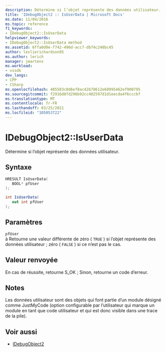 ```yaml
---
description: Détermine si l’objet représente des données utilisateur.
title: 'IDebugObject2 :: IsUserData | Microsoft Docs'
ms.date: 11/04/2016
ms.topic: reference
f1_keywords:
- IDebugObject2::IsUserData
helpviewer_keywords:
- IDebugObject2::IsUserData method
ms.assetid: 6ffa0d0e-f742-496d-acc7-db74c248bc45
author: leslierichardson95
ms.author: lerich
manager: jmartens
ms.workload:
- vssdk
dev_langs:
- CPP
- CSharp
ms.openlocfilehash: 485583c0d6ef8ac42b78612e68995462ef900795
ms.sourcegitcommit: f2916d8fd296b92cc402597d1d1eecda4f6cccbf
ms.translationtype: MT
ms.contentlocale: fr-FR
ms.lasthandoff: 03/25/2021
ms.locfileid: "105053722"
---
```

# <a name="idebugobject2isuserdata"></a>IDebugObject2::IsUserData
Détermine si l’objet représente des données utilisateur.

## <a name="syntax"></a>Syntaxe

```cpp
HRESULT IsUserData(
   BOOL* pfUser
);
```

```csharp
int IsUserData(
   out int pfUser
);
```

## <a name="parameters"></a>Paramètres
`pfUser`\
à Retourne une valeur différente de zéro ( `TRUE` ) si l’objet représente des données utilisateur ; zéro ( `FALSE` ) si ce n’est pas le cas.

## <a name="return-value"></a>Valeur renvoyée
 En cas de réussite, retourne S_OK ; Sinon, retourne un code d’erreur.

## <a name="remarks"></a>Notes
 Les données utilisateur sont des objets qui font partie d’un module désigné comme JustMyCode (option configurable par l’utilisateur qui marque un module en tant que code utilisateur et qui est donc visible dans une trace de la pile).

## <a name="see-also"></a>Voir aussi
- [IDebugObject2](../../../extensibility/debugger/reference/idebugobject2.md)
